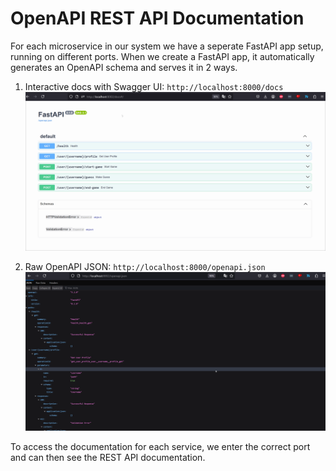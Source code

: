 # OpenAPI REST API Documentation

For each microservice in our system we have a seperate FastAPI app setup, running on different ports. 
When we create a FastAPI app, it automatically generates an OpenAPI schema and serves it in 2 ways.

1. Interactive docs with Swagger UI:
`http://localhost:8000/docs`
![docs](gifs/OpenAPI_docs.gif)

3. Raw OpenAPI JSON:
`http://localhost:8000/openapi.json`
![json](gifs/OpenAPI_json.gif)

To access the documentation for each service, we enter the correct port and can then see the REST API documentation.

